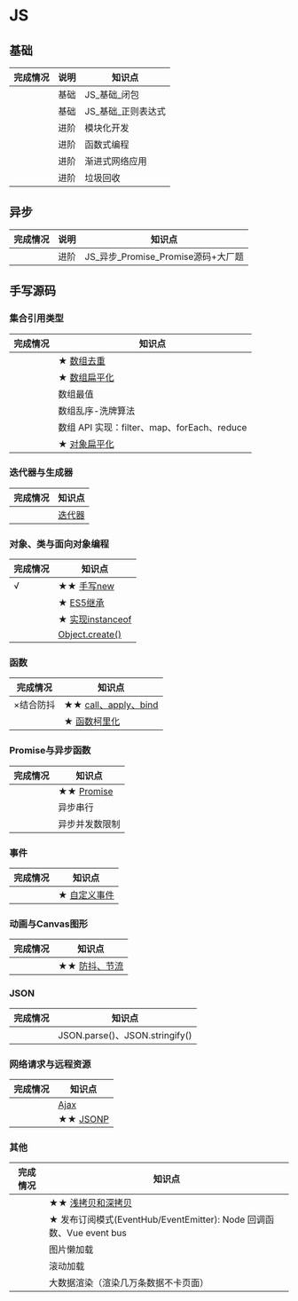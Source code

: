 # JS
## 基础

| 完成情况 | 说明 | 知识点 |
| - | - | - |
|   | 基础  | JS_基础_闭包 |
|   | 基础  | JS_基础_正则表达式 |
|   | 进阶  | 模块化开发 |
|   | 进阶  | 函数式编程 |
|   | 进阶  | 渐进式网络应用 |
|   | 进阶  | 垃圾回收 |

## 异步

| 完成情况 | 说明 | 知识点 |
| - | - | - |
|   | 进阶 | JS_异步_Promise_Promise源码+大厂题 |

## 手写源码

### 集合引用类型

| 完成情况 | 知识点 |
| - | - |
|   | ★ [数组去重](https://github.com/XingRenEr/Front-end/blob/master/Javascript/%E6%89%8B%E5%86%99%E6%BA%90%E7%A0%81/%E5%85%B6%E4%BB%96.md#eleven) |
|   | ★ [数组扁平化](https://github.com/XingRenEr/Front-end/blob/master/Javascript/%E6%89%8B%E5%86%99%E6%BA%90%E7%A0%81/%E5%85%B6%E4%BB%96.md#night) |
|   | 数组最值 |
|   | 数组乱序-洗牌算法 |
|   | 数组 API 实现：filter、map、forEach、reduce |
|   | ★ [对象扁平化](https://github.com/XingRenEr/Front-end/blob/master/Javascript/%E6%89%8B%E5%86%99%E6%BA%90%E7%A0%81/%E5%85%B6%E4%BB%96.md#ten) |

### 迭代器与生成器

| 完成情况 | 知识点 |
| - | - |
|   | [迭代器](https://github.com/XingRenEr/Front-end/blob/master/Javascript/%E6%89%8B%E5%86%99%E6%BA%90%E7%A0%81/%E5%85%B6%E4%BB%96.md#seven) |

### 对象、类与面向对象编程

| 完成情况 | 知识点 |
| - | - |
| √ | ★★ [手写new](https://github.com/XingRenEr/Front-end/blob/master/Javascript/%E6%89%8B%E5%86%99%E6%BA%90%E7%A0%81/new.md) |
|   | ★ [ES5继承](https://github.com/XingRenEr/Front-end/blob/master/Javascript/%E6%89%8B%E5%86%99%E6%BA%90%E7%A0%81/%E5%85%B6%E4%BB%96.md#four) |
|   | ★ [实现instanceof](https://github.com/XingRenEr/Front-end/blob/master/Javascript/%E6%89%8B%E5%86%99%E6%BA%90%E7%A0%81/%E5%85%B6%E4%BB%96.md#five) |
|   | [Object.create()](https://github.com/XingRenEr/Front-end/blob/master/Javascript/%E6%89%8B%E5%86%99%E6%BA%90%E7%A0%81/%E5%85%B6%E4%BB%96.md#three) |

### 函数

| 完成情况 | 知识点 |
| - | - |
| ×结合防抖 | ★★ [call、apply、bind](https://github.com/XingRenEr/Front-end/blob/master/Javascript/%E6%89%8B%E5%86%99%E6%BA%90%E7%A0%81/Promise.md) |
|   | ★ [函数柯里化](https://github.com/XingRenEr/Front-end/blob/master/Javascript/%E6%89%8B%E5%86%99%E6%BA%90%E7%A0%81/%E5%85%B6%E4%BB%96.md#six) |

### Promise与异步函数

| 完成情况 | 知识点 |
| - | - |
|   | ★★ [Promise](https://github.com/XingRenEr/Front-end/blob/master/Javascript/%E6%89%8B%E5%86%99%E6%BA%90%E7%A0%81/Promise.md) |
|   | 异步串行|异步并行 |
|   | 异步并发数限制 |

### 事件

| 完成情况 | 知识点 |
| - | - |
|   | ★ [自定义事件](https://github.com/XingRenEr/Front-end/blob/master/Javascript/%E6%89%8B%E5%86%99%E6%BA%90%E7%A0%81/%E5%85%B6%E4%BB%96.md#two) |

### 动画与Canvas图形

| 完成情况 | 知识点 |
| - | - |
|   | ★★ [防抖、节流](https://github.com/XingRenEr/Front-end/blob/master/Javascript/%E6%89%8B%E5%86%99%E6%BA%90%E7%A0%81/%E9%98%B2%E6%8A%96%E5%92%8C%E8%8A%82%E6%B5%81.md) |

### JSON

| 完成情况 | 知识点 |
| - | - |
|   | JSON.parse()、JSON.stringify() |

### 网络请求与远程资源

| 完成情况 | 知识点 |
| - | - |
|   | [Ajax](https://github.com/XingRenEr/Front-end/blob/master/Javascript/%E6%89%8B%E5%86%99%E6%BA%90%E7%A0%81/%E5%85%B6%E4%BB%96.md#eight) |
|   | ★★ [JSONP](https://github.com/XingRenEr/Front-end/blob/master/Javascript/%E6%89%8B%E5%86%99%E6%BA%90%E7%A0%81/JSONP.md) |

### 其他

| 完成情况 | 知识点 |
| - | - |
|   | ★★ [浅拷贝和深拷贝](https://github.com/XingRenEr/Front-end/blob/master/Javascript/%E6%89%8B%E5%86%99%E6%BA%90%E7%A0%81/%E6%B5%85%E6%8B%B7%E8%B4%9D%E5%92%8C%E6%B7%B1%E6%8B%B7%E8%B4%9D.md) |
|   | ★ 发布订阅模式(EventHub/EventEmitter): Node 回调函数、Vue event bus |
|   | 图片懒加载 |
|   | 滚动加载 |
|   | 大数据渲染（渲染几万条数据不卡页面） |
